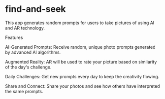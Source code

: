 # find-and-seek
This app generates random prompts for users to take pictures of using AI and AR technology.

Features


AI-Generated Prompts: Receive random, unique photo prompts generated by advanced AI algorithms.

Augmented Reality: AR will be used to rate your picture based on simliarity of the day's challenge.

Daily Challenges: Get new prompts every day to keep the creativity flowing.

Share and Connect: Share your photos and see how others have interpreted the same prompts.

